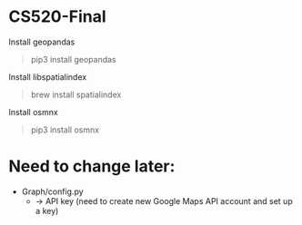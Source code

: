 # CS520-Final
Install geopandas
> pip3 install geopandas

Install libspatialindex
> brew install spatialindex

Install osmnx
> pip3 install osmnx

# Need to change later:
- Graph/config.py 
    - -> API key (need to create new Google Maps API account and set up a key)
